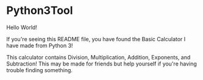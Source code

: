 # Python3Tool
Hello World!

If you're seeing this README file, you have found the Basic Calculator I have made from Python 3! 

This calculator contains Division, Multiplication, Addition, Exponents, and Subtraction! This may be made for friends but help yourself if you're having
trouble finding something.
